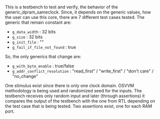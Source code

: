 This is a testbench to test and verify, the behavior of the generic_dpram_sameclock. Since, it depends on the generic values, how the user can use this core, there are 7 different test cases tested. The generic that remain constant are:
  - `g_data_width`               : 32 bits
  - `g_size`                     : 32 bits
  - `g_init_file`                : ""
  - `g_fail_if_file_not_found`   : true

So, the only generics that change are: 
  - `g_with_byte_enable`  : true/false
  - `g_addr_conflict_resolution` : "read_first" / "write_first" / "don't care" / "no_change"

One stimulus exist since there is only one clock domain. OSVVM methodology is being used and randomized seed for the inputs. The testbench receives only random input and later (through assertions) it compares the output of the testbench with the one from RTL depending on the test case that is being tested. Two assertions exist, one for each RAM port. 

